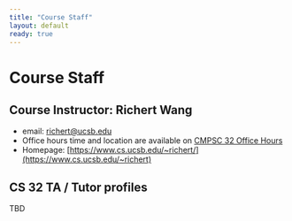 ```yaml
---
title: "Course Staff"
layout: default
ready: true
---
```


# Course Staff<a name="staff"></a>

## Course Instructor: Richert Wang
* email: richert@ucsb.edu
* Office hours time and location are available on [CMPSC 32 Office Hours](/s19/info/office_hours/)
* Homepage: [https://www.cs.ucsb.edu/~richert/](https://www.cs.ucsb.edu/~richert)

## CS 32 TA / Tutor profiles

TBD
